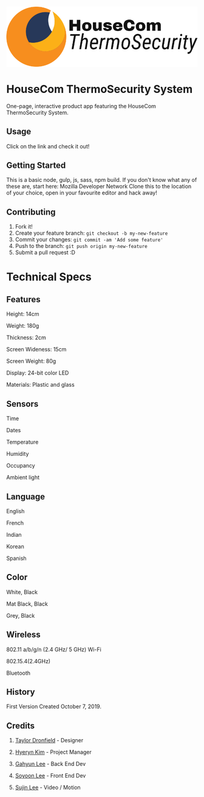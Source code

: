 ![OurLogoImage](public/images/logo-full-black.svg "Logo")
# HouseCom ThermoSecurity System

One-page, interactive product app featuring the HouseCom ThermoSecurity System.

## Usage

Click on the link and check it out!


## Getting Started
This is a basic node, gulp, js, sass, npm build. If you don't know what any of these are, start here: Mozilla Developer Network
Clone this to the location of your choice, open in your favourite editor and hack away!


## Contributing

1. Fork it!
2. Create your feature branch: `git checkout -b my-new-feature`
3. Commit your changes: `git commit -am 'Add some feature'`
4. Push to the branch: `git push origin my-new-feature`
5. Submit a pull request :D

# Technical Specs

## Features

Height: 14cm

Weight: 180g

Thickness: 2cm

Screen Wideness: 15cm

Screen Weight: 80g

Display: 24-bit color LED

Materials: Plastic and glass

## Sensors

Time

Dates

Temperature

Humidity

Occupancy

Ambient light

## Language

English

French

Indian

Korean

Spanish


## Color 

White, Black

Mat Black, Black

Grey, Black

## Wireless

802.11 a/b/g/n (2.4 GHz/ 5 GHz) Wi-Fi

802.15.4(2.4GHz)

Bluetooth


## History

First Version Created October 7, 2019.

## Credits

1. [Taylor Dronfield](t_dronfield@fanshaweonline.ca) - Designer

2. [Hyeryn Kim](h_kim90825@fanshaweonline.ca) - Project Manager

3. [Gahyun Lee](g_lee89360@fanshaweonline.ca) - Back End Dev 

4. [Soyoon Lee](s_lee77176@fanshaweonline.ca) - Front End Dev

5. [Sujin Lee](s_lee39@fanshaweonline.ca) - Video / Motion



